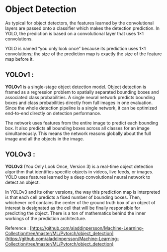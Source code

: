# Object Detection 

As typical for object detectors, the features learned by the convolutional layers are passed onto a classifier which makes the detection prediction. In YOLO, the prediction is based on a convolutional layer that uses 1×1 convolutions.

YOLO is named “you only look once” because its prediction uses 1×1 convolutions; the size of the prediction map is exactly the size of the feature map before it.



## YOLOv1 :

**YOLOv1** is a single-stage object detection model. Object detection is framed as a regression problem to spatially separated bounding boxes and associated class probabilities. A single neural network predicts bounding boxes and class probabilities directly from full images in one evaluation. Since the whole detection pipeline is a single network, it can be optimized end-to-end directly on detection performance.

The network uses features from the entire image to predict each bounding box. It also predicts all bounding boxes across all classes for an image simultaneously. This means the network reasons globally about the full image and all the objects in the image.

## YOLOv3 :

**YOLOv3** (You Only Look Once, Version 3) is a real-time object detection algorithm that identifies specific objects in videos, live feeds, or images. YOLO uses features learned by a deep convolutional neural network to detect an object.

In YOLOv3 and its other versions, the way this prediction map is interpreted is that each cell predicts a fixed number of bounding boxes. Then, whichever cell contains the center of the ground truth box of an object of interest is designated as the cell that will be finally responsible for predicting the object. There is a ton of mathematics behind the inner workings of the prediction architecture.

Reference : [https://github.com/aladdinpersson/Machine-Learning-Collection/tree/master/ML/Pytorch/object_detection](https://github.com/aladdinpersson/Machine-Learning-Collection/tree/master/ML/Pytorch/object_detection)
